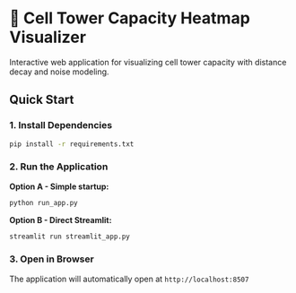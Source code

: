 # 📡 Cell Tower Capacity Heatmap Visualizer

Interactive web application for visualizing cell tower capacity with distance decay and noise modeling.


## Quick Start

### 1. Install Dependencies

```bash
pip install -r requirements.txt
```

### 2. Run the Application

**Option A - Simple startup:**
```bash
python run_app.py
```

**Option B - Direct Streamlit:**
```bash
streamlit run streamlit_app.py
```

### 3. Open in Browser

The application will automatically open at `http://localhost:8507`
